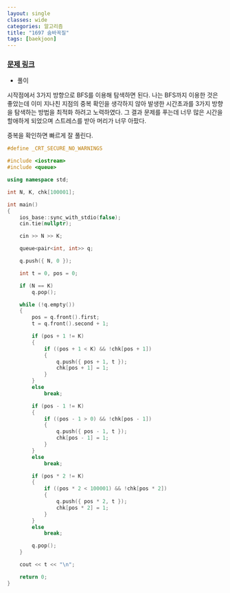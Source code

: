 ```yaml
---
layout: single
classes: wide
categories: 알고리즘
title: "1697 숨바꼭질"
tags: [baekjoon]
---
```


### [문제 링크](https://www.acmicpc.net/problem/1697)<br>

- 풀이

시작점에서 3가지 방향으로 BFS를 이용해 탐색하면 된다. 나는 BFS까지 이용한 것은 좋았는데 이미 지나친 지점의 중복 확인을 생각하지 않아 발생한 시간초과를 3가지 방향을 탐색하는 방법을 최적화 하려고 노력하였다. 그 결과 문제를 푸는데 너무 많은 시간을 할애하게 되었으며 스트레스를 받아 머리가 너무 아팠다.

중복을 확인하면 빠르게 잘 풀린다.

```cpp
#define _CRT_SECURE_NO_WARNINGS

#include <iostream>
#include <queue>

using namespace std;

int N, K, chk[100001];

int main()
{
    ios_base::sync_with_stdio(false);
    cin.tie(nullptr);

    cin >> N >> K;

    queue<pair<int, int>> q;

    q.push({ N, 0 });

    int t = 0, pos = 0;

    if (N == K)
        q.pop();

    while (!q.empty())
    {
        pos = q.front().first;
        t = q.front().second + 1;

        if (pos + 1 != K)
        {
            if ((pos + 1 < K) && !chk[pos + 1])
            {
                q.push({ pos + 1, t });
                chk[pos + 1] = 1;
            }
        }
        else
            break;

        if (pos - 1 != K)
        {
            if ((pos - 1 > 0) && !chk[pos - 1])
            {
                q.push({ pos - 1, t });
                chk[pos - 1] = 1;
            }
        }
        else
            break;

        if (pos * 2 != K)
        {
            if ((pos * 2 < 100001) && !chk[pos * 2])
            {
                q.push({ pos * 2, t });
                chk[pos * 2] = 1;
            }
        }
        else
            break;

        q.pop();
    }

    cout << t << "\n";

    return 0;
}
```